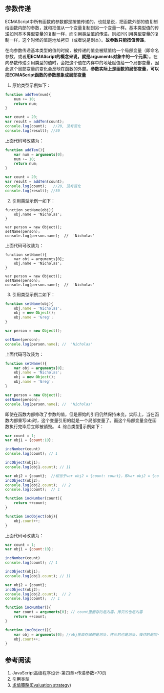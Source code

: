 ## 参数传递
ECMAScript中所有函数的参数都是按值传递的。也就是说，把函数外部的值复制给函数内部的参数，就和把值从一个变量复制到另一个变量一样。基本类型值的传递如同基本类型变量的复制一样，而引用类型值的传递，则如同引用类型变量的复制一样，这个时候的值是地址拷贝（或者说是副本）。**故参数只能按值传递**。

在向参数传递基本类型的值的时候，被传递的值会被赋值给一个局部变量（即命名参数，或者**用ECMAScript的概念来说，就是arguments对象中的一个元素**）。在向参数传递引用类型的值时，会把这个值在内存中的地址赋值给一个局部变量，因此这个局部变量的变化会反映在函数的外部。**参数实际上是函数的局部变量，可以把ECMAScript函数的参数想象成局部变量**

1. 原始类型示例如下：
```js
function addTen(num){
    num += 10;
    return num;
}

var count = 20;
var result = addTen(count);
console.log(count);   //20, 没有变化
console.log(result); //30
```
上面代码可改装为：
```js
function addTen(){
    var num = arguments[0];
    num += 10;
    return num;
}

var count = 20;
var result = addTen(count);
console.log(count);   //20, 没有变化
console.log(result); //30
```

2. 引用类型示例一如下： 
```JS
function setName(obj){
    obj.name = 'Nicholas';
}

var person = new Object();
setName(person);
console.log(person.name);  //  'Nicholas'
```
上面代码可改装为：
```JS
function setName(){
    var obj = arguments[0];
    obj.name = 'Nicholas';
}

var person = new Object();
setName(person);
console.log(person.name);  //  'Nicholas'
```
3. 引用类型示例二如下：
```js
function setName(obj){
    obj.name = 'Nicholas';
    obj = new Object();
    obj.name = 'Greg';
}

var person = new Object();

setName(person);
console.log(person.name); //  'Nicholas'
```
上面代码可改装为：
```js
function setName(){
    var obj = arguments[0];
    obj.name = 'Nicholas';
    obj = new Object();
    obj.name = 'Greg';
}

var person = new Object();
setName(person);
console.log(person.name); //  'Nicholas'
```
即使在函数内部修改了参数的值，但是原始的引用仍然保持未变。实际上，当在函数内部重写obj时，这个变量引用的就是一个局部变量了。而这个局部变量会在函数执行完毕后立即被销毁。
4. 综合类型示例如下：
```js
var count = 1;
var obj1 = {count:10};

incNumber(count)
console.log(count); // 1

incObject(obj1);
console.log(obj1.count); // 11

var obj2 = {count};  //相当于var obj2 = {count: count}，即var obj2 = {count: 1}
incObject(obj2);
console.log(obj2.count);  // 2
console.log(count);  // 1

function incNumber(count){
    return ++count;
}

function incObject(obj){
    obj.count++;
}
```

上面代码可改装为：
```js
var count = 1;
var obj1 = {count:10};

incNumber(count)
console.log(count); // 1

incObject(obj1);
console.log(obj1.count); // 11

var obj2 = {count};  
incObject(obj2);
console.log(obj2.count);  // 2
console.log(count);  // 1

function incNumber(){
    var count = arguments[0]; // count里面存的是内容，拷贝的也是内容
    return ++count;
}

function incObject(){
    var obj = arguments[0]; //obj里面存储的是地址，拷贝的也是地址，操作的是同一地址指向的那片区域
    obj.count++;
}
```


## 参考阅读
1. JavaScript高级程序设计-第四章>传递参数>70页
2. [引用类型
](https://xiedaimala.com/courses/b8b4c00c-6798-4caf-8bfe-ba9fbb4c6d3d/tasks/b5f1b753-cfe0-4a1b-b57a-4c60414bf2f0)
3. [求值策略(Evaluation strategy)](http://www.cnblogs.com/TomXu/archive/2012/02/08/2341439.html)
